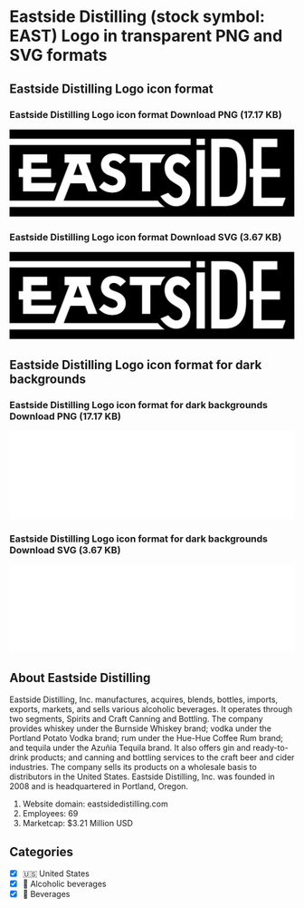 # Eastside Distilling (stock symbol: EAST) Logo in transparent PNG and SVG formats

## Eastside Distilling Logo icon format

### Eastside Distilling Logo icon format Download PNG (17.17 KB)

![Eastside Distilling Logo icon format Download PNG (17.17 KB)](/img/orig/EAST-684e2494.png)

### Eastside Distilling Logo icon format Download SVG (3.67 KB)

![Eastside Distilling Logo icon format Download SVG (3.67 KB)](/img/orig/EAST-70b46525.svg)

## Eastside Distilling Logo icon format for dark backgrounds

### Eastside Distilling Logo icon format for dark backgrounds Download PNG (17.17 KB)

![Eastside Distilling Logo icon format for dark backgrounds Download PNG (17.17 KB)](/img/orig/EAST.D-1db4f928.png)

### Eastside Distilling Logo icon format for dark backgrounds Download SVG (3.67 KB)

![Eastside Distilling Logo icon format for dark backgrounds Download SVG (3.67 KB)](/img/orig/EAST.D-d83d26bd.svg)

## About Eastside Distilling

Eastside Distilling, Inc. manufactures, acquires, blends, bottles, imports, exports, markets, and sells various alcoholic beverages. It operates through two segments, Spirits and Craft Canning and Bottling. The company provides whiskey under the Burnside Whiskey brand; vodka under the Portland Potato Vodka brand; rum under the Hue-Hue Coffee Rum brand; and tequila under the Azuñia Tequila brand. It also offers gin and ready-to-drink products; and canning and bottling services to the craft beer and cider industries. The company sells its products on a wholesale basis to distributors in the United States. Eastside Distilling, Inc. was founded in 2008 and is headquartered in Portland, Oregon.

1. Website domain: eastsidedistilling.com
2. Employees: 69
3. Marketcap: $3.21 Million USD


## Categories
- [x] 🇺🇸 United States
- [x] 🍷 Alcoholic beverages
- [x] 🥤 Beverages
